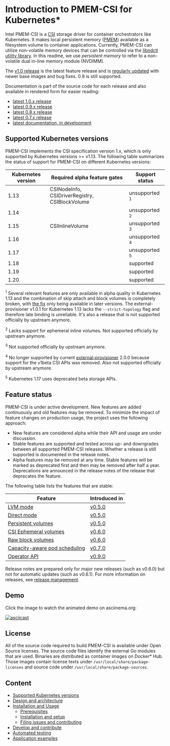 # Introduction to PMEM-CSI for Kubernetes\*

Intel PMEM-CSI is a [CSI](https://github.com/container-storage-interface/spec)
storage driver for container orchestrators like
Kubernetes. It makes local persistent memory
([PMEM](https://pmem.io/)) available as a filesystem volume to
container applications. Currently, PMEM-CSI can utilize non-volatile memory
devices that can be controlled via the [libndctl utility
library](https://github.com/pmem/ndctl). In this readme, we use
*persistent memory* to refer to a non-volatile dual in-line memory
module (NVDIMM).

The [v1.0 release](https://github.com/intel/pmem-csi/releases/latest)
is the latest feature release and is [regularly updated](docs/DEVELOPMENT.md#release-management) with newer base images
and bug fixes. 0.9 is still supported.

Documentation is part of the source code for each release and also
available in rendered form for easier reading:
- [latest 1.0.x release](https://intel.github.io/pmem-csi/1.0/)
- [latest 0.9.x release](https://intel.github.io/pmem-csi/0.9/)
- [latest 0.8.x release](https://intel.github.io/pmem-csi/0.8/)
- [latest 0.7.x release](https://intel.github.io/pmem-csi/0.7/)
- [latest documentation, in development](https://intel.github.io/pmem-csi/devel/)

## Supported Kubernetes versions

PMEM-CSI implements the CSI specification version 1.x, which is only
supported by Kubernetes versions >= v1.13. The following table
summarizes the status of support for PMEM-CSI on different Kubernetes
versions:

| Kubernetes version | Required alpha feature gates   | Support status
|--------------------|--------------------------------|----------------
| 1.13               | CSINodeInfo, CSIDriverRegistry, CSIBlockVolume | unsupported <sup>1</sup>
| 1.14               |                                | unsupported <sup>2</sup>
| 1.15               | CSIInlineVolume                | unsupported <sup>3</sup>
| 1.16               |                                | unsupported <sup>4</sup>
| 1.17               |                                | unsupported <sup>5</sup>
| 1.18               |                                | supported
| 1.19               |                                | supported
| 1.20               |                                | supported

<sup>1</sup> Several relevant features are only available in alpha
quality in Kubernetes 1.13 and the combination of skip attach and
block volumes is completely broken, with [the
fix](https://github.com/kubernetes/kubernetes/pull/79920) only being
available in later versions. The external-provisioner v1.0.1 for
Kubernetes 1.13 lacks the `--strict-topology` flag and therefore late
binding is unreliable. It's also a release that is not supported
officially by upstream anymore.

<sup>2</sup> Lacks support for ephemeral inline volumes.
Not supported officially by upstream anymore.

<sup>3</sup> Not supported officially by upstream anymore.

<sup>4</sup> No longer supported by current
[external-provisioner](https://github.com/kubernetes-csi/external-provisioner/)
2.0.0 because support for the v1beta CSI APIs was removed. Also not
supported officially by upstream anymore.

<sup>5</sup> Kubernetes 1.17 uses deprecated beta storage APIs.

## Feature status

PMEM-CSI is under active development. New features are added
continuously and old features may be removed. To minimize the impact
of feature changes on production usage, the project uses the
following approach:
- New features are considered alpha while their API and usage are
  under discussion.
- Stable features are supported and tested across up- and downgrades
  between all supported PMEM-CSI releases. Whether a release is still
  supported is documented in the release notes.
- Alpha features may be removed at any time. Stable features will be
  marked as deprecated first and then may be removed after half a
  year. Deprecations are announced in the release notes of the release
  that deprecates the feature.

The following table lists the features that are stable:

Feature | Introduced in
--------|--------------
[LVM mode](docs/design.md#lvm-device-mode) | [v0.5.0](https://github.com/intel/pmem-csi/releases/tag/v0.5.0)
[Direct mode](docs/design.md#direct-device-mode) | [v0.5.0](https://github.com/intel/pmem-csi/releases/tag/v0.5.0)
[Persistent volumes](docs/design.md#volume-persistency) | [v0.5.0](https://github.com/intel/pmem-csi/releases/tag/v0.5.0)
[CSI Ephemeral volumes](docs/design.md#volume-persistency) | [v0.6.0](https://github.com/intel/pmem-csi/releases/tag/v0.6.0)
[Raw block volumes](docs/install.md#raw-block-volumes) | [v0.6.0](https://github.com/intel/pmem-csi/releases/tag/v0.6.0)
[Capacity-aware pod scheduling](docs/design.md#capacity-aware-pod-scheduling) | [v0.7.0](https://github.com/intel/pmem-csi/releases/tag/v0.7.0)
[Operator API](docs/install.md#pmem-csi-deployment-crd) | [v0.9.0](https://github.com/intel/pmem-csi/releases/tag/v0.9.0)

Release notes are prepared only for major new releases (such as v0.6.0)
but not for automatic updates (such as v0.6.1). For more information on
releases, see [release
management](docs/DEVELOPMENT.md#release-management).

## Demo

Click the image to watch the animated demo on asciinema.org:

[![asciicast](https://asciinema.org/a/4M5PSwbYkaXs0dPHYUIVbakqB.svg)](https://asciinema.org/a/4M5PSwbYkaXs0dPHYUIVbakqB)

## License

All of the source code required to build PMEM-CSI is available under
Open Source licenses. The source code files identify the external Go
modules that are used. Binaries are distributed as container images on
Docker\* Hub. Those images contain license texts under
`/usr/local/share/package-licenses` and source code under
`/usr/local/share/package-sources`.

## Content

- [Supported Kubernetes versions](#supported-kubernetes-versions)
- [Design and architecture](docs/design.md)
- [Installation and Usage](docs/install.md)
   - [Prerequisites](docs/install.md#prerequisites)
   - [Installation and setup](docs/install.md#installation-and-setup)
   - [Filing issues and contributing](docs/install.md#filing-issues-and-contributing)
- [Develop and contribute](docs/DEVELOPMENT.md)
- [Automated testing](docs/autotest.md)
- [Application examples](examples/readme.rst)
